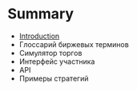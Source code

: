 # Summary

* [Introduction](README.md)
* Глоссарий биржевых терминов
* Симулятор торгов
* Интерфейс участника
* API
* Примеры стратегий

